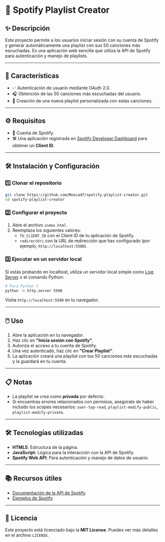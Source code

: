 
# 🎵 Spotify Playlist Creator

## ✨ Descripción
Este proyecto permite a los usuarios iniciar sesión con su cuenta de Spotify y generar automáticamente una playlist con sus 50 canciones más escuchadas. Es una aplicación web sencilla que utiliza la API de Spotify para autenticación y manejo de playlists.

---

## 🚀 Características
- ✅ Autenticación de usuario mediante OAuth 2.0.
- 🎧 Obtención de las 50 canciones más escuchadas del usuario.
- 📝 Creación de una nueva playlist personalizada con estas canciones.

---

## ⚙️ Requisitos
- 🎵 Cuenta de Spotify.
- 🛠️ Una aplicación registrada en [Spotify Developer Dashboard](https://developer.spotify.com/dashboard/) para obtener un **Client ID**.

---

## 🛠️ Instalación y Configuración
### 1️⃣ Clonar el repositorio
```bash
git clone https://github.com/Moncadf/spotify-playlist-creator.git
cd spotify-playlist-creator
```

### 2️⃣ Configurar el proyecto
1. Abre el archivo `index.html`.
2. Reemplaza los siguientes valores:
   - `TU_CLIENT_ID` con el Client ID de tu aplicación de Spotify.
   - `redirectUri` con la URL de redirección que has configurado (por ejemplo, `http://localhost:5500`).

### 3️⃣ Ejecutar en un servidor local
Si estás probando en localhost, utiliza un servidor local simple como [Live Server](https://marketplace.visualstudio.com/items?itemName=ritwickdey.LiveServer) o el comando Python:
```bash
# Para Python 3
python -m http.server 5500
```
Visita `http://localhost:5500` en tu navegador.

---

## 🖱️ Uso
1. Abre la aplicación en tu navegador.
2. Haz clic en **"Inicia sesión con Spotify"**.
3. Autoriza el acceso a tu cuenta de Spotify.
4. Una vez autenticado, haz clic en **"Crear Playlist"**.
5. La aplicación creará una playlist con tus 50 canciones más escuchadas y la guardará en tu cuenta.

---

## 📋 Notas
- La playlist se crea como **privada** por defecto.
- Si encuentras errores relacionados con permisos, asegúrate de haber incluido los scopes necesarios: `user-top-read`, `playlist-modify-public`, `playlist-modify-private`.

---

## 🛠️ Tecnologías utilizadas
- **HTML5**: Estructura de la página.
- **JavaScript**: Lógica para la interacción con la API de Spotify.
- **Spotify Web API**: Para autenticación y manejo de datos de usuario.

---

## 📚 Recursos útiles
- [Documentación de la API de Spotify](https://developer.spotify.com/documentation/web-api/)
- [Ejemplos de Spotify](https://developer.spotify.com/documentation/web-api/getting-started/)

---

## 📜 Licencia
Este proyecto está licenciado bajo la **MIT License**. Puedes ver más detalles en el archivo `LICENSE`.
